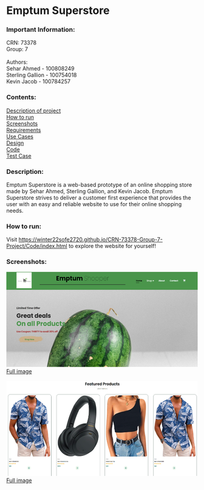 # Emptum Superstore
### Important Information:
CRN: 73378 <br>
Group: 7<br><br>
Authors:<br>
Sehar Ahmed - 100808249<br>
Sterling Gallion - 100754018 <br>
Kevin Jacob - 100784257 <br>

### Contents:
[Description of project](https://github.com/Winter22SOFE2720/CRN-73378-Group-7-Project#description)<br>
[How to run](https://github.com/Winter22SOFE2720/CRN-73378-Group-7-Project#how-to-run)<br>
[Screenshots](https://github.com/Winter22SOFE2720/CRN-73378-Group-7-Project#screenshots)<br>
[Requirements](https://github.com/Winter22SOFE2720/CRN-73378-Group-7-Project/tree/main/Requirements#requirements)<br>
[Use Cases](https://github.com/Winter22SOFE2720/CRN-73378-Group-7-Project/tree/main/Use%20Cases#use-cases)<br>
[Design](https://github.com/Winter22SOFE2720/CRN-73378-Group-7-Project/tree/main/Design#design)<br>
[Code](https://github.com/Winter22SOFE2720/CRN-73378-Group-7-Project/tree/main/Code#code)<br>
[Test Case](https://github.com/Winter22SOFE2720/CRN-73378-Group-7-Project/tree/main/Test%20Case#test-cases)<br>

### Description:
Emptum Superstore is a web-based prototype of an online shopping store made by Sehar Ahmed, Sterling Gallion, and Kevin Jacob. Emptum Superstore strives to deliver a  customer first experience that provides the user with an easy and reliable website to use for their online shopping needs.

### How to run:
Visit https://winter22sofe2720.github.io/CRN-73378-Group-7-Project/Code/index.html to explore the website for yourself!

### Screenshots:
<img src="screenshots/landing_page.png" alt="Landing Page" height="250px"><br>
[Full image](https://github.com/Winter22SOFE2720/CRN-73378-Group-7-Project/blob/main/screenshots/landing_page.png)<br><br>
<img src="screenshots/featured_products.png" alt="Featured Products" height="250px"><br>
[Full image](https://github.com/Winter22SOFE2720/CRN-73378-Group-7-Project/blob/main/screenshots/featured_products.png)
